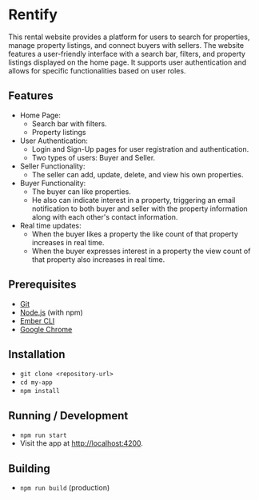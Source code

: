# Rentify

This rental website provides a platform for users to search for properties, manage property listings, and connect buyers with sellers. The website features a user-friendly interface with a search bar, filters, and property listings displayed on the home page. It supports user authentication and allows for specific functionalities based on user roles.

## Features

- Home Page:
  - Search bar with filters.
  - Property listings
- User Authentication:
  - Login and Sign-Up pages for user registration and authentication.
  - Two types of users: Buyer and Seller.
- Seller Functionality:
  - The seller can add, update, delete, and view his own properties.
- Buyer Functionality:
  - The buyer can like properties.
  - He also can indicate interest in a property, triggering an email notification to both buyer and seller with the property information along with each other's contact information.
- Real time updates:
  - When the buyer likes a property the like count of that property increases in real time.
  - When the buyer expresses interest in a property the view count of that property also increases in real time.

## Prerequisites

- [Git](https://git-scm.com/)
- [Node.js](https://nodejs.org/) (with npm)
- [Ember CLI](https://cli.emberjs.com/release/)
- [Google Chrome](https://google.com/chrome/)

## Installation

- `git clone <repository-url>`
- `cd my-app`
- `npm install`

## Running / Development

- `npm run start`
- Visit the app at [http://localhost:4200](http://localhost:4200).

## Building

- `npm run build` (production)
